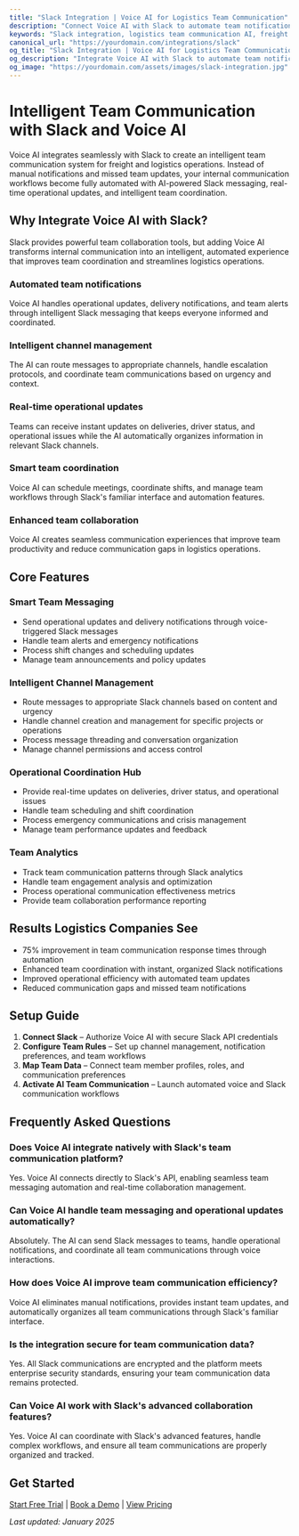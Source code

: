 ```yaml
---
title: "Slack Integration | Voice AI for Logistics Team Communication"
description: "Connect Voice AI with Slack to automate team notifications, handle logistics updates, and streamline internal communication. Built for freight companies that want intelligent team collaboration and better operational coordination."
keywords: "Slack integration, logistics team communication AI, freight collaboration automation, trucking team AI, logistics Slack AI, Slack voice assistant"
canonical_url: "https://yourdomain.com/integrations/slack"
og_title: "Slack Integration | Voice AI for Logistics Team Communication"
og_description: "Integrate Voice AI with Slack to automate team notifications, handle logistics updates, and streamline internal communication."
og_image: "https://yourdomain.com/assets/images/slack-integration.jpg"
---
```


# Intelligent Team Communication with Slack and Voice AI

Voice AI integrates seamlessly with Slack to create an intelligent team communication system for freight and logistics operations. Instead of manual notifications and missed team updates, your internal communication workflows become fully automated with AI-powered Slack messaging, real-time operational updates, and intelligent team coordination.

## Why Integrate Voice AI with Slack?

Slack provides powerful team collaboration tools, but adding Voice AI transforms internal communication into an intelligent, automated experience that improves team coordination and streamlines logistics operations.

### Automated team notifications
Voice AI handles operational updates, delivery notifications, and team alerts through intelligent Slack messaging that keeps everyone informed and coordinated.

### Intelligent channel management
The AI can route messages to appropriate channels, handle escalation protocols, and coordinate team communications based on urgency and context.

### Real-time operational updates
Teams can receive instant updates on deliveries, driver status, and operational issues while the AI automatically organizes information in relevant Slack channels.

### Smart team coordination
Voice AI can schedule meetings, coordinate shifts, and manage team workflows through Slack's familiar interface and automation features.

### Enhanced team collaboration
Voice AI creates seamless communication experiences that improve team productivity and reduce communication gaps in logistics operations.

## Core Features

### Smart Team Messaging
- Send operational updates and delivery notifications through voice-triggered Slack messages
- Handle team alerts and emergency notifications
- Process shift changes and scheduling updates
- Manage team announcements and policy updates

### Intelligent Channel Management
- Route messages to appropriate Slack channels based on content and urgency
- Handle channel creation and management for specific projects or operations
- Process message threading and conversation organization
- Manage channel permissions and access control

### Operational Coordination Hub
- Provide real-time updates on deliveries, driver status, and operational issues
- Handle team scheduling and shift coordination
- Process emergency communications and crisis management
- Manage team performance updates and feedback

### Team Analytics
- Track team communication patterns through Slack analytics
- Handle team engagement analysis and optimization
- Process operational communication effectiveness metrics
- Provide team collaboration performance reporting

## Results Logistics Companies See

- 75% improvement in team communication response times through automation
- Enhanced team coordination with instant, organized Slack notifications
- Improved operational efficiency with automated team updates
- Reduced communication gaps and missed team notifications

## Setup Guide

1. **Connect Slack** – Authorize Voice AI with secure Slack API credentials
2. **Configure Team Rules** – Set up channel management, notification preferences, and team workflows
3. **Map Team Data** – Connect team member profiles, roles, and communication preferences
4. **Activate AI Team Communication** – Launch automated voice and Slack communication workflows


## Frequently Asked Questions

### Does Voice AI integrate natively with Slack's team communication platform?
Yes. Voice AI connects directly to Slack's API, enabling seamless team messaging automation and real-time collaboration management.

### Can Voice AI handle team messaging and operational updates automatically?
Absolutely. The AI can send Slack messages to teams, handle operational notifications, and coordinate all team communications through voice interactions.

### How does Voice AI improve team communication efficiency?
Voice AI eliminates manual notifications, provides instant team updates, and automatically organizes all team communications through Slack's familiar interface.

### Is the integration secure for team communication data?
Yes. All Slack communications are encrypted and the platform meets enterprise security standards, ensuring your team communication data remains protected.

### Can Voice AI work with Slack's advanced collaboration features?
Yes. Voice AI can coordinate with Slack's advanced features, handle complex workflows, and ensure all team communications are properly organized and tracked.

## Get Started

[Start Free Trial](https://yourdomain.com/trial) | [Book a Demo](https://yourdomain.com/demo) | [View Pricing](https://yourdomain.com/pricing)

*Last updated: January 2025*

